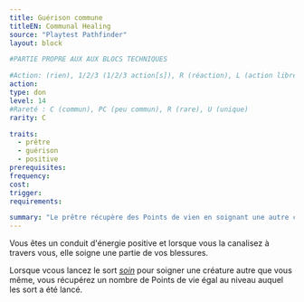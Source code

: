 ```yaml
---
title: Guérison commune
titleEN: Communal Healing
source: "Playtest Pathfinder"
layout: block

#PARTIE PROPRE AUX AUX BLOCS TECHNIQUES

#Action: (rien), 1/2/3 (1/2/3 action[s]), R (réaction), L (action libre)
action: 
type: don
level: 14
#Rareté : C (commun), PC (peu commun), R (rare), U (unique)
rarity: C

traits:
  - prêtre
  - guérison
  - positive
prerequisites: 
frequency: 
cost:
trigger: 
requirements:

summary: "Le prêtre récupère des Points de vien en soignant une autre créature."
---
```


Vous êtes un conduit d'énergie positive et lorsque vous la canalisez à travers vous, elle soigne une partie de vos blessures.

Lorsque vcous lancez le sort [*soin*](/sorts/soin.html) pour soigner une créature autre que vous même, vous récupérez un nombre de Points de vie égal au niveau auquel les sort a été lancé.
